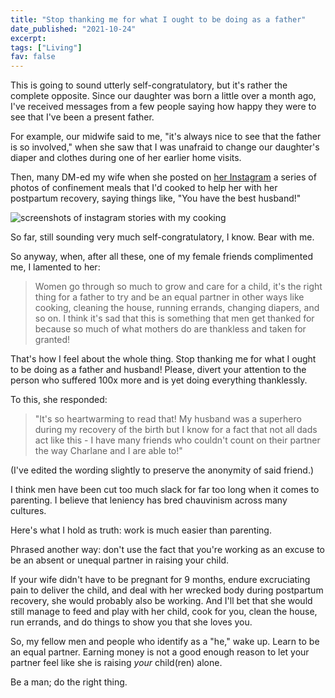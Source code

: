```yaml
---
title: "Stop thanking me for what I ought to be doing as a father"
date_published: "2021-10-24"
excerpt: 
tags: ["Living"]
fav: false
---
```


This is going to sound utterly self-congratulatory, but it's rather the complete opposite. Since our daughter was born a little over a month ago, I've received messages from a few people saying how happy they were to see that I've been a present father.

For example, our midwife said to me, "it's always nice to see that the father is so involved," when she saw that I was unafraid to change our daughter's diaper and clothes during one of her earlier home visits.

Then, many DM-ed my wife when she posted on [her Instagram](https://www.instagram.com/charlane_yu/) a series of photos of confinement meals that I'd cooked to help her with her postpartum recovery, saying things like, "You have the best husband!"

![screenshots of instagram stories with my cooking](/images/instagram-stories-confinement-foods.png)

So far, still sounding very much self-congratulatory, I know. Bear with me.

So anyway, when, after all these, one of my female friends complimented me, I lamented to her:

> Women go through so much to grow and care for a child, it's the right thing for a father to try and be an equal partner in other ways like cooking, cleaning the house, running errands, changing diapers, and so on. I think it's sad that this is something that men get thanked for because so much of what mothers do are thankless and taken for granted!

That's how I feel about the whole thing. Stop thanking me for what I ought to be doing as a father and husband! Please, divert your attention to the person who suffered 100x more and is yet doing everything thanklessly.

To this, she responded:

> "It's so heartwarming to read that! My husband was a superhero during my recovery of the birth but I know for a fact that not all dads act like this - I have many friends who couldn't count on their partner the way Charlane and I are able to!"

(I've edited the wording slightly to preserve the anonymity of said friend.)

I think men have been cut too much slack for far too long when it comes to parenting. I believe that leniency has bred chauvinism across many cultures. 

Here's what I hold as truth: work is much easier than parenting. 

Phrased another way: don't use the fact that you're working as an excuse to be an absent or unequal partner in raising your child. 

If your wife didn't have to be pregnant for 9 months, endure excruciating pain to deliver the child, and deal with her wrecked body during postpartum recovery, she would probably also be working. And I'll bet that she would still manage to feed and play with her child, cook for you, clean the house, run errands, and do things to show you that she loves you.

So, my fellow men and people who identify as a "he," wake up. Learn to be an equal partner. Earning money is not a good enough reason to let your partner feel like she is raising *your* child(ren) alone.

Be a man; do the right thing.
